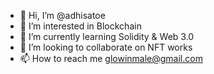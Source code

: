 - 👋 Hi, I’m @adhisatoe
- 👀 I’m interested in Blockchain
- 🌱 I’m currently learning Solidity & Web 3.0
- 💞️ I’m looking to collaborate on NFT works
- 📫 How to reach me glowinmale@gmail.com

<!---
adhisatoe/adhisatoe is a ✨ special ✨ repository because its `README.md` (this file) appears on your GitHub profile.
You can click the Preview link to take a look at your changes.
--->
